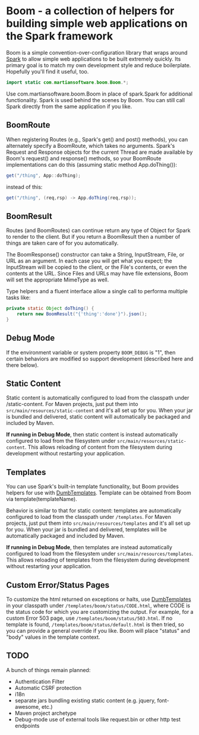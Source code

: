 # Boom - a collection of helpers for building simple web applications on the Spark framework

Boom is a simple convention-over-configuration library that wraps around [Spark](http://sparkjava.com) to allow simple web applications to be built extremely quickly.  Its primary goal is to match my own development style and reduce boilerplate.  Hopefully you'll find it useful, too.

```java
import static com.martiansoftware.boom.Boom.*;
```
Use com.martiansoftware.boom.Boom in place of spark.Spark for additional functionality.  Spark is used behind the scenes by Boom.  You can still call Spark directly from the same application if you like.



## BoomRoute

When registering Routes (e.g., Spark's get() and post() methods), you can alternately specify a BoomRoute, which takes no arguments.  Spark's Request and Response objects for the current Thread are made available by Boom's request() and response() methods, so your BoomRoute implementations can do this (assuming static method App.doThing()):

```java
get("/thing", App::doThing);
```

instead of this:
```java
get("/thing", (req,rsp) -> App.doThing(req,rsp));
```

## BoomResult

Routes (and BoomRoutes) can continue return any type of Object for Spark to render to the client.  But if you return a BoomResult then a number of things are taken care of for you automatically.

The BoomResponse() constructor can take a String, InputStream, File, or URL as an argument.  In each case you will get what you expect; the InputStream will be copied to the client, or the File's contents, or even the contents at the URL.  Since Files and URLs may have file extensions, Boom will set the appropriate MimeType as well.

Type helpers and a fluent interface allow a single call to performa multiple tasks like:
```java
private static Object doThing() {
	return new BoomResult("{'thing':'done'}").json();
}
```

## Debug Mode

If the environment variable or system property `BOOM_DEBUG` is "1", then certain behaviors are modified so support development (described here and there below).

## Static Content

Static content is automatically configured to load from the classpath under /static-content.  For Maven projects, just put them into `src/main/resources/static-content` and it's all set up for you.  When your jar is bundled and delivered, static content will automatically be packaged and included by Maven.

**If running in Debug Mode**, then static content is instead automatically configured to load from the filesystem under `src/main/resources/static-content`.  This allows reloading of content from the filesystem during development without restarting your application.

## Templates

You can use Spark's built-in template functionality, but Boom provides helpers for use with [DumbTemplates](https://github.com/martylamb/dumbtemplates).  Template can be obtained from Boom via template(templateName).

Behavior is similar to that for static content: templates are automatically configured to load from the classpath under `/templates`.  For Maven projects, just put them into `src/main/resources/templates` and it's all set up for you.  When your jar is bundled and delivered, templates will be automatically packaged and included by Maven.

**If running in Debug Mode**, then templates are instead automatically configured to load from the filesystem under `src/main/resources/templates`.  This allows reloading of templates from the filesystem during development without restarting your application.

## Custom Error/Status Pages

To customize the html returned on exceptions or halts, use [DumbTemplates](https://github.com/martylamb/dumbtemplates) in your classpath under `/templates/boom/status/CODE.html`, where CODE is the status code for which you are customizing the output.  For example, for a custom Error 503 page, use `/templates/boom/status/503.html`.  If no template is found, `/templates/boom/status/default.html` is then tried, so you can provide a general override if you like.  Boom will place "status" and "body" values in the template context.

## TODO

A bunch of things remain planned:

  * Authentication Filter
  * Automatic CSRF protection
  * i18n
  * separate jars bundling existing static content (e.g. jquery, font-awesome, etc.)
  * Maven project archetype
  * Debug-mode use of external tools like request.bin or other http test endpoints
  
